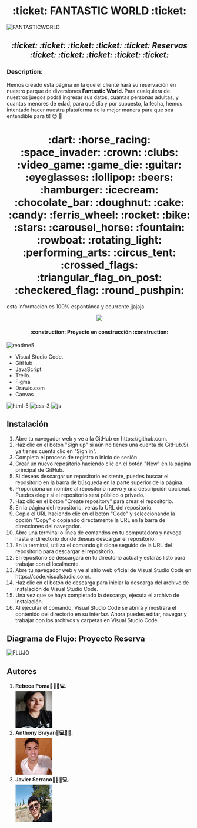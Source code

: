 <h1 align= center> :ticket: FANTASTIC WORLD :ticket: </h1> 


 ![FANTASTICWORLD](https://github.com/JaviSeC/reservasjs/assets/132766257/cf0caddf-027d-4a09-8d06-5f71d8ddf64a) 

<h2 align=center> <em> :ticket: :ticket: :ticket: :ticket: :ticket: Reservas :ticket: :ticket: :ticket: :ticket: :ticket: </em> </h2>

<h3>Description:</h3
  
Hemos creado esta página en la que el cliente hará su reservación en nuestro parque de diversiones <strong> Fantastic World. </strong> Para cualquiera de nuestros juegos podrá ingresar sus datos, cuantas personas adultas, y cuantas menores de edad, para qué día y por supuesto, la fecha, hemos intentado hacer nuestra plataforma de la mejor manera para que sea entendible para ti! :blush: :raised_hands:

<h1 align= center> :dart:  :horse_racing: :space_invader: :crown: :clubs: :video_game: :game_die: :guitar: :eyeglasses: :lollipop: :beers: :hamburger: :icecream:  :chocolate_bar:  :doughnut:  :cake:  :candy: :ferris_wheel: :rocket: :bike: :stars: :carousel_horse: :fountain: :rowboat:  :rotating_light: :performing_arts: :circus_tent: :crossed_flags: :triangular_flag_on_post: :checkered_flag: :round_pushpin: </h1>

esta informacion es 100% espontánea y ocurrente jjajaja

<p align="center"> 
 <img src="https://img.shields.io/badge/STATUS-EN%20DESAROLLO-green">
   </p>
   
   <h4 align="center">
:construction: Proyecto en construcción :construction:
</h4>

![readme5](https://github.com/JaviSeC/reservasjs/assets/132651136/65c7313c-429b-4f58-b43b-db86a9b5e6c2)

<ul>
  <li>Visual Studio Code.</li>
  <li>GitHub</li>
  <li>JavaScript</li>
  <li>Trello.</li>
  <li>Figma</li>
  <li>Drawio.com</li>
  <li>Canvas</li>
</ul>


![html-5](https://github.com/JaviSeC/reservasjs/assets/132766257/38de97c7-773f-4c51-9693-3c7091013bb7)  ![css-3](https://github.com/JaviSeC/reservasjs/assets/132766257/aeed1ec9-3d72-480f-8fb0-b16adb9aeb15)  ![js](https://github.com/JaviSeC/reservasjs/assets/132766257/0817c8cd-3509-4756-87ff-da4415d1dcaf)

 

## Instalación
<ol>
  <li>Abre tu navegador web y ve a la GitHub en https://github.com.</li>
  <li>Haz clic en el botón "Sign up" si aún no tienes una cuenta de GitHub.Si ya tienes cuenta  clic en "Sign in".</li>
  <li>Completa el proceso de registro o inicio de sesión .</li>
  <li>Crear un nuevo repositorio haciendo clic en el botón "New" en la página principal de GitHub.</li>
  <li>Si deseas descargar un repositorio existente, puedes buscar el repositorio en la barra de búsqueda en la parte superior de la página.</li>
  <li>Proporciona un nombre al repositorio nuevo y una descripción opcional. Puedes elegir si el repositorio será público o privado.</li>
  <li>Haz clic en el botón "Create repository" para crear el repositorio.</li>
  <li>En la página del repositorio, verás la URL del repositorio.</li>
  <li>Copia el URL haciendo clic en el botón "Code" y seleccionando la opción "Copy" o copiando directamente la URL en la barra de direcciones del navegador.</li>
  <li>Abre una terminal o línea de comandos en tu computadora y navega hasta el directorio donde deseas descargar el repositorio.</li>
  <li>En la terminal, utiliza el comando git clone seguido de la URL del repositorio para descargar el repositorio. </li>
  <li>El repositorio se descargará en tu directorio actual y estarás listo para trabajar con él localmente.</li>
  <li>Abre tu navegador web y ve al sitio web oficial de Visual Studio Code en https://code.visualstudio.com/.</li>
  <li>Haz clic en el botón de descarga para iniciar la descarga del archivo de instalación de Visual Studio Code.</li>
  <li>Una vez que se haya completado la descarga, ejecuta el archivo de instalación.</li>
 <li>Al ejecutar el comando, Visual Studio Code se abrirá y mostrará el contenido del directorio en su interfaz. Ahora puedes editar, navegar y trabajar con los archivos y carpetas en Visual Studio Code.</li>
</ol>

## Diagrama de Flujo: Proyecto Reserva

![FLUJO](https://github.com/JaviSeC/reservasjs/assets/132651136/2987e119-1777-4d70-8c75-fd28588a60ad)


## Autores
<ol>  
  <li><strong>Rebeca Poma🔨👨‍💻💻.</strong></li>

 <img alt="" src="img/rebe.jpg" width="100" height="100"/>

  <li><strong>Anthony Brayan🔨💻👨‍💻.</strong></li>

   <img alt="" src="img/antony.jpg" width="100" height="100"/>

  <li><strong>Javier Serrano👨‍💻🔨💻.</strong></li>
  <img alt="" src="img/javi.jpg" width="100" height="100"/>
</ol>

